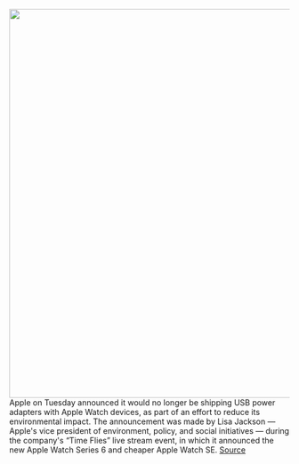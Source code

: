 <img src='https://cdn.vox-cdn.com/thumbor/CzjneICR21yW4DmYqM_N4fq-pSE=/0x0:2040x1360/1200x800/filters:focal(866x556:1192x882)/cdn.vox-cdn.com/uploads/chorus_image/image/67410369/vpavic_190913_3669_0258.0.jpg' width='700px' /><br/>
Apple on Tuesday announced it would no longer be shipping USB power adapters with Apple Watch devices, as part of an effort to reduce its environmental impact. The announcement was made by Lisa Jackson — Apple's vice president of environment, policy, and social initiatives — during the company's “Time Flies” live stream event, in which it announced the new Apple Watch Series 6 and cheaper Apple Watch SE.
<a href='https://www.theverge.com/2020/9/15/21438279/apple-watch-usb-power-adapter-remove-environment-iphone-12-next'> Source <a/>
